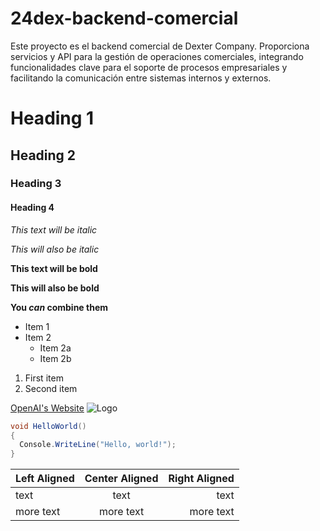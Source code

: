 # 24dex-backend-comercial

Este proyecto es el backend comercial de Dexter Company. Proporciona servicios y API para la gestión de operaciones comerciales, integrando funcionalidades clave para el soporte de procesos empresariales y facilitando la comunicación entre sistemas internos y externos.


# Heading 1
## Heading 2
### Heading 3
#### Heading 4


*This text will be italic*

_This will also be italic_

**This text will be bold**

__This will also be bold__

**You _can_ combine them**



- Item 1
- Item 2
  - Item 2a
  - Item 2b
1. First item
2. Second item


[OpenAI's Website](https://www.openai.com)
![Logo](https://example.com/logo.png)


```cs
void HelloWorld()
{
  Console.WriteLine("Hello, world!");
}
```


| Left Aligned | Center Aligned | Right Aligned |
|:-------------|:--------------:|--------------:|
| text         | text           | text          |
| more text    | more text      | more text     |

